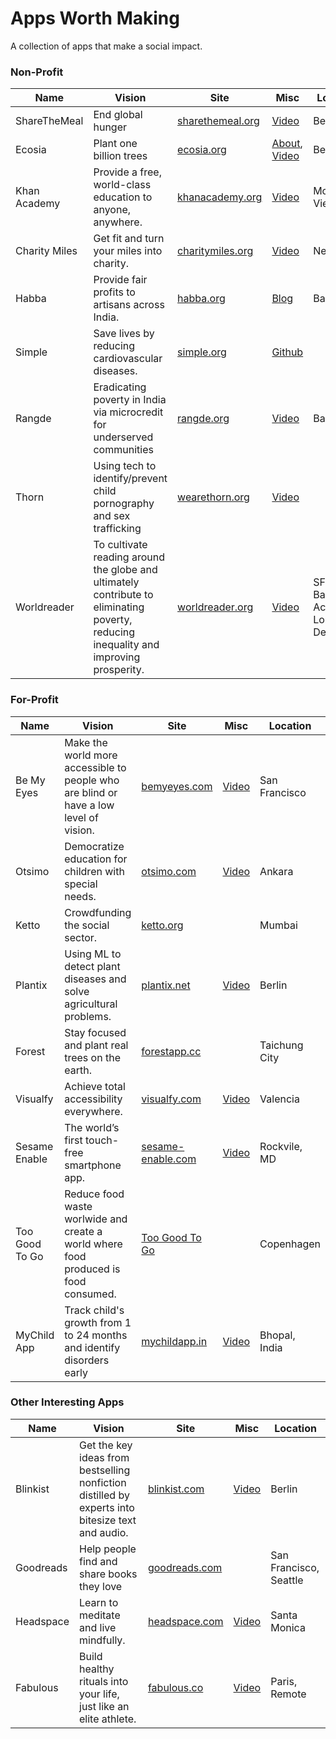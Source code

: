# Apps Worth Making
A collection of apps that make a social impact.

### Non-Profit
Name | Vision | Site | Misc | Location
--- | --- | --- | --- | --- |
ShareTheMeal | End global hunger | [sharethemeal.org](https://sharethemeal.org) | [Video](https://www.youtube.com/watch?v=I2ilsK-GUFE) | Berlin
Ecosia | Plant one billion trees | [ecosia.org](https://ecosia.org) | [About](https://info.ecosia.org/), [Video](https://youtu.be/vb1GCsDgLBM) | Berlin
Khan Academy | Provide a free, world-class education to anyone, anywhere.| [khanacademy.org](https://khanacademy.org) | [Video](https://www.youtube.com/watch?v=nTFEUsudhfs) | Mountain View
Charity Miles | Get fit and turn your miles into charity. | [charitymiles.org](https://charitymiles.com) | [Video](https://vimeo.com/42870535)| New York
Habba | Provide fair profits to artisans across India. | [habba.org](https://habba.org) | [Blog](https://blog.habba.org/habba-of-style-substance-satyagraha-cf51cdebf344)| Bangalore
Simple | Save lives by reducing cardiovascular diseases. | [simple.org](https://simple.org) | [Github](https://github.com/simpledotorg/) |
Rangde | Eradicating poverty in India via microcredit for underserved communities | [rangde.org](http://rangde.org) | [Video](https://youtu.be/HOKcx2_E3Jg) | Bangalore
Thorn | Using tech to identify/prevent child pornography and sex trafficking | [wearethorn.org](https://www.wearethorn.org) | [Video](https://youtu.be/Se4OvAGJu4U) | |
Worldreader | To cultivate reading around the globe and ultimately contribute to eliminating poverty, reducing inequality and improving prosperity.| [worldreader.org](https://www.worldreader.org) | [Video](https://www.youtube.com/watch?v=EgPblGw_Pnk) | SF, Barcelona, Accra, London, Delhi |


### For-Profit
Name | Vision | Site | Misc | Location
--- | --- | --- | --- | --- |
Be My Eyes | Make the world more accessible to people who are blind or have a low level of vision. | [bemyeyes.com](https://bemyeyes.com) | [Video](https://www.youtube.com/watch?v=6GRfFuWsjNU) | San Francisco
Otsimo | Democratize education for children with special needs. | [otsimo.com](https://otsimo.com) | [Video](https://www.youtube.com/watch?v=zYnHughwVOU) | Ankara
Ketto | Crowdfunding the social sector. | [ketto.org](https://ketto.org) | | Mumbai
Plantix | Using ML to detect plant diseases and solve agricultural problems. | [plantix.net](https://plantix.net/en) | [Video](https://youtu.be/0tQ__k3G17g) | Berlin
Forest | Stay focused and plant real trees on the earth. | [forestapp.cc](https://www.forestapp.cc/en/) | | Taichung City
Visualfy | Achieve total accessibility everywhere. | [visualfy.com](http://visualfy.com) | [Video](https://www.youtube.com/watch?v=BZig0EEnJz0) | Valencia
Sesame Enable | The world’s first touch-free smartphone app. | [sesame-enable.com](https://sesame-enable.com) | [Video](https://www.youtube.com/watch?v=EWC6iis--kY) | Rockvile, MD
Too Good To Go | Reduce food waste worlwide and create a world where food produced is food consumed. | [Too Good To Go](https://toogoodtogo.com/en) | | Copenhagen
MyChild App | Track child's growth from 1 to 24 months and identify disorders early | [mychildapp.in](https://www.mychildapp.in/) | [Video](https://www.youtube.com/watch?v=_tfd2EFz1yU) |Bhopal, India |

### Other Interesting Apps
Name | Vision | Site | Misc | Location
--- | --- | --- | --- | --- |
Blinkist | Get the key ideas from bestselling nonfiction distilled by experts into bitesize text and audio. | [blinkist.com](https://blinkist.com) | [Video](https://www.youtube.com/watch?v=6TvtjxG30Xc) | Berlin
Goodreads | Help people find and share books they love | [goodreads.com](https://goodreads.com) | | San Francisco, Seattle
Headspace | Learn to meditate and live mindfully. | [headspace.com](https://headspace.com) | [Video](https://www.youtube.com/watch?v=CS76mK58urI) | Santa Monica
Fabulous | Build healthy rituals into your life, just like an elite athlete. | [fabulous.co](https://www.thefabulous.co/) | [Video](https://www.youtube.com/watch?v=kWuDy2nCbEM) | Paris, Remote

